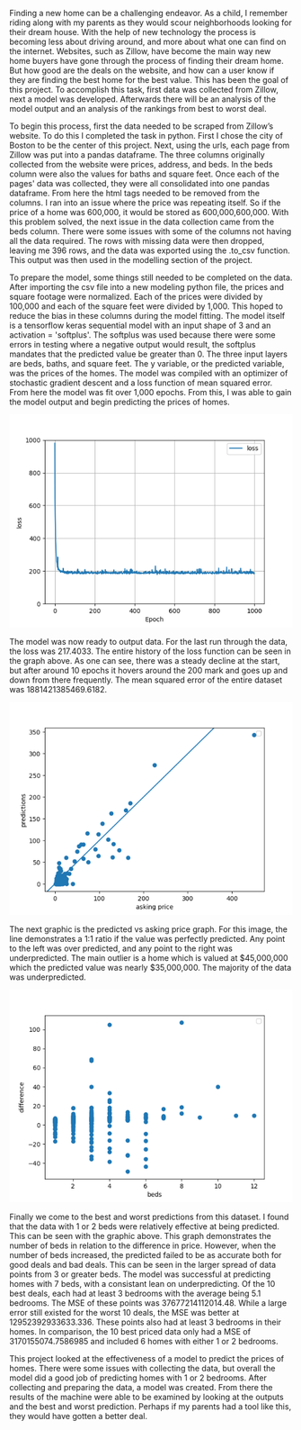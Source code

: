 Finding a new home can be a challenging endeavor. As a child, I remember riding along with my parents as they would scour neighborhoods looking for their dream house. With the help of new technology the process is becoming less about driving around, and more about what one can find on the internet. Websites, such as Zillow, have become the main way new home buyers have gone through the process of finding their dream home. But how good are the deals on the website, and how can a user know if they are finding the best home for the best value. This has been the goal of this project. To accomplish this task, first data was collected from Zillow, next a model was developed. Afterwards there will be an analysis of the model output and an analysis of the rankings from best to worst deal. 

To begin this process, first the data needed to be scraped from Zillow’s website. To do this I completed the task in python. First I chose the city of Boston to be the center of this project. Next, using the urls, each page from Zillow was put into a pandas dataframe. The three columns originally collected from the website were prices, address, and beds. In the beds column were also the values for baths and square feet. Once each of the pages' data was collected, they were all consolidated into one pandas dataframe. From here the html tags needed to be removed from the columns. I ran into an issue where the price was repeating itself. So if the price of a home was 600,000, it would be stored as 600,000,600,000. With this problem solved, the next issue in the data collection came from the beds column. There were some issues with some of the columns not having all the data required. The rows with missing data were then dropped, leaving me 396 rows, and the data was exported using the .to_csv function. This output was then used in the modelling section of the project.

To prepare the model, some things still needed to be completed on the data. After importing the csv file into a new modeling python file, the prices and square footage were normalized. Each of the prices were divided by 100,000 and each of the square feet were divided by 1,000. This hoped to reduce the bias in these columns during the model fitting. The model itself is a tensorflow keras sequential model with an input shape of 3 and an activation = 'softplus'. The softplus was used because there were some errors in testing where a negative output would result, the softplus mandates that the predicted value be greater than 0. The three input layers are beds, baths, and square feet. The y variable, or the predicted variable, was the prices of the homes. The model was compiled with an optimizer of stochastic gradient descent and a loss function of mean squared error. From here the model was fit over 1,000 epochs. From this, I was able to gain the model output and begin predicting the prices of homes. 

![Alt Text](/project1_mse2.png)

The model was now ready to output data. For the last run through the data, the loss was 217.4033. The entire history of the loss function can be seen in the graph above. As one can see, there was a steady decline at the start, but after around 10 epochs it hovers around the 200 mark and goes up and down from there frequently. The mean squared error of the entire dataset was 1881421385469.6182. 

![Alt_Text](/project1_predvasking2.png)

The next graphic is the predicted vs asking price graph. For this image, the line demonstrates a 1:1 ratio if the value was perfectly predicted. Any point to the left was over predicted, and any point to the right was underpredicted. The main outlier is a home which is valued at $45,000,000 which the predicted value was nearly $35,000,000. The majority of the data was underpredicted. 

![Alt_Text](/project1_bedsvdiff2.png)

Finally we come to the best and worst predictions from this dataset. I found that the data with 1 or 2 beds were relatively effective at being predicted. This can be seen with the graphic above. This graph demonstrates the number of beds in relation to the difference in price. However, when the number of beds increased, the predicted failed to be as accurate both for good deals and bad deals. This can be seen in the larger spread of data points from 3 or greater beds. The model was successful at predicting homes with 7 beds, with a consistant lean on underpredicting. Of the 10 best deals, each had at least 3 bedrooms with the average being 5.1 bedrooms. The MSE of these points was 37677214112014.48. While a large error still existed for the worst 10 deals, the MSE was better at 12952392933633.336. These points also had at least 3 bedrooms in their homes. In comparison, the 10 best priced data only had a MSE of 3170155074.7586985 and included 6 homes with either 1 or 2 bedrooms. 

This project looked at the effectiveness of a model to predict the prices of homes. There were some issues with collecting the data, but overall the model did a good job of predicting homes with 1 or 2 bedrooms. After collecting and preparing the data, a model was created. From there the results of the machine were able to be examined by looking at the outputs and the best and worst prediction. Perhaps if my parents had a tool like this, they would have gotten a better deal. 

